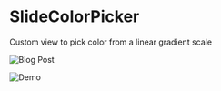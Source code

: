 # SlideColorPicker

Custom view to pick color from a linear gradient scale  


![Blog Post](https://shkcodes.medium.com/building-slide-color-picker-f68bbe37543)


![Demo](demo/demo.gif)
